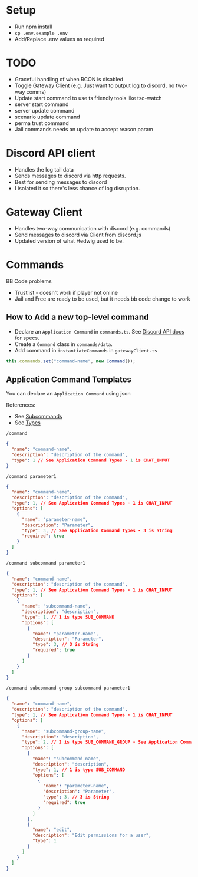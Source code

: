 # Setup
- Run npm install
- `cp .env.example .env`
- Add/Replace .env values as required

# TODO
- Graceful handling of when RCON is disabled
- Toggle Gateway Client (e.g. Just want to output log to discord, no two-way comms)
- Update start command to use ts friendly tools like tsc-watch
- server start command
- server update command
- scenario update command
- perma trust command
- Jail commands needs an update to accept reason param

# Discord API client

- Handles the log tail data
- Sends messages to discord via http requests.
- Best for sending messages to discord
- I isolated it so there's less chance of log disruption.

# Gateway Client

- Handles two-way communication with discord (e.g. commands)
- Send messages to discord via Client from discord.js
- Updated version of what Hedwig used to be.

# Commands

BB Code problems
- Trustlist - doesn't work if player not online
- Jail and Free are ready to be used, but it needs bb code change to work

## How to Add a new top-level command

- Declare an `Application Command` in `commands.ts`. See [Discord API docs](https://discord.com/developers/docs/interactions/application-commands#application-command-object) for specs.
- Create a `Command` class in `commands/data`.
- Add command in `instantiateCommands` in `gatewayClient.ts`

```js
this.commands.set("command-name", new Command());
```

## Application Command Templates

You can declare an `Application Command` using json

References:

- See [Subcommands](https://discord.com/developers/docs/interactions/application-commands#subcommands-and-subcommand-groups)
- See [Types](https://discord.com/developers/docs/interactions/application-commands#application-command-object-application-command-types)

`/command`

```json
{
  "name": "command-name",
  "description": "description of the command",
  "type": 1 // See Application Command Types - 1 is CHAT_INPUT
}
```

`/command parameter1`

```json
{
  "name": "command-name",
  "description": "description of the command",
  "type": 1, // See Application Command Types - 1 is CHAT_INPUT
  "options": [
    {
      "name": "parameter-name",
      "description": "Parameter",
      "type": 3, // See Application Command Types - 3 is String
      "required": true
    }
  ]
}
```

`/command subcommand parameter1`

```json
{
  "name": "command-name",
  "description": "description of the command",
  "type": 1, // See Application Command Types - 1 is CHAT_INPUT
  "options": [
    {
      "name": "subcommand-name",
      "description": "description",
      "type": 1, // 1 is type SUB_COMMAND
      "options": [
        {
          "name": "parameter-name",
          "description": "Parameter",
          "type": 3, // 3 is String
          "required": true
        }
      ]
    }
  ]
}
```

`/command subcommand-group subcommand parameter1`

```json
{
  "name": "command-name",
  "description": "description of the command",
  "type": 1, // See Application Command Types - 1 is CHAT_INPUT
  "options": [
    {
      "name": "subcommand-group-name",
      "description": "description",
      "type": 2, // 2 is type SUB_COMMAND_GROUP - See Application Command Option Type
      "options": [
        {
          "name": "subcommand-name",
          "description": "description",
          "type": 1, // 1 is type SUB_COMMAND
          "options": [
            {
              "name": "parameter-name",
              "description": "Parameter",
              "type": 3, // 3 is String
              "required": true
            }
          ]
        },
        {
          "name": "edit",
          "description": "Edit permissions for a user",
          "type": 1
        }
      ]
    }
  ]
}
```
